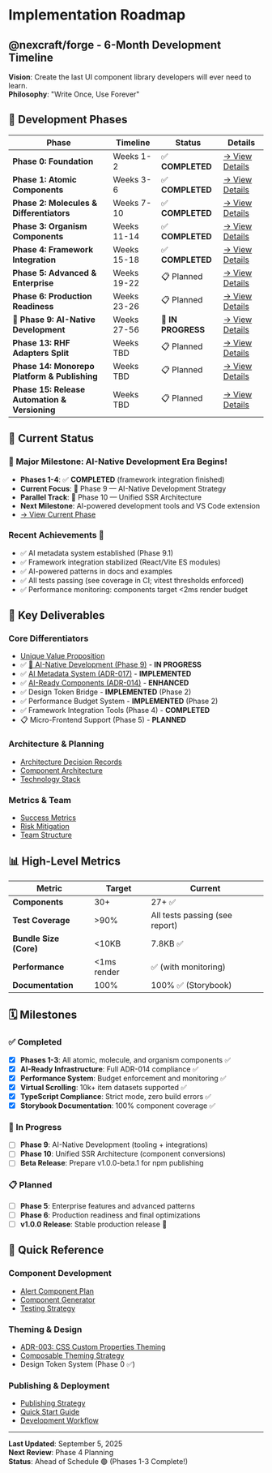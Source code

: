 # Implementation Roadmap

## @nexcraft/forge - 6-Month Development Timeline

**Vision**: Create the last UI component library developers will ever need to learn.  
**Philosophy**: "Write Once, Use Forever"

## 📅 Development Phases

| Phase | Timeline | Status | Details |
|-------|----------|--------|---------|
| **Phase 0: Foundation** | Weeks 1-2 | ✅ **COMPLETED** | [→ View Details](./phases/phase-0-foundation.md) |
| **Phase 1: Atomic Components** | Weeks 3-6 | ✅ **COMPLETED** | [→ View Details](./phases/phase-1-atomic-components.md) |
| **Phase 2: Molecules & Differentiators** | Weeks 7-10 | ✅ **COMPLETED** | [→ View Details](./phases/phase-2-molecules-differentiators.md) |
| **Phase 3: Organism Components** | Weeks 11-14 | ✅ **COMPLETED** | [→ View Details](./phases/phase-3-organism-components.md) |
| **Phase 4: Framework Integration** | Weeks 15-18 | ✅ **COMPLETED** | [→ View Details](./phases/phase-4-framework-integration.md) |
| **Phase 5: Advanced & Enterprise** | Weeks 19-22 | 📋 Planned | [→ View Details](./phases/phase-5-advanced-enterprise.md) |
| **Phase 6: Production Readiness** | Weeks 23-26 | 📋 Planned | [→ View Details](./phases/phase-6-production-readiness.md) |
| **🚀 Phase 9: AI-Native Development** | Weeks 27-56 | 🚧 **IN PROGRESS** | [→ View Details](./phases/phase-9-ai-native-development.md) |
| **Phase 13: RHF Adapters Split** | Weeks TBD | 📋 Planned | [→ View Details](./phases/phase-13-react-hook-form-adapters-split.md) |
| **Phase 14: Monorepo Platform & Publishing** | Weeks TBD | 📋 Planned | [→ View Details](./phases/phase-14-monorepo-platform-and-publishing.md) |
| **Phase 15: Release Automation & Versioning** | Weeks TBD | 📋 Planned | [→ View Details](./phases/phase-15-release-automation-and-versioning.md) |

## 🚀 Current Status

### 🎉 Major Milestone: AI-Native Development Era Begins!
- **Phases 1-4**: ✅ **COMPLETED** (framework integration finished)
- **Current Focus**: 🚀 Phase 9 — AI-Native Development Strategy
- **Parallel Track**: 🔄 Phase 10 — Unified SSR Architecture
- **Next Milestone**: AI-powered development tools and VS Code extension
- [→ View Current Phase](./phases/phase-9-ai-native-development.md)

### Recent Achievements 🎯
- ✅ AI metadata system established (Phase 9.1)
- ✅ Framework integration stabilized (React/Vite ES modules)
- ✅ AI-powered patterns in docs and examples
- ✅ All tests passing (see coverage in CI; vitest thresholds enforced)
- ✅ Performance monitoring: components target <2ms render budget

## 🎯 Key Deliverables

### Core Differentiators
- [Unique Value Proposition](./unique-value-proposition.md)
- ✅ [🚀 AI-Native Development (Phase 9)](./phases/phase-9-ai-native-development.md) - **IN PROGRESS**
- ✅ [AI Metadata System (ADR-017)](./adrs/ADR-017-ai-native-development-strategy.md) - **IMPLEMENTED**
- ✅ [AI-Ready Components (ADR-014)](./adrs/ADR-014-ai-ready-components.md) - **ENHANCED** 
- ✅ Design Token Bridge - **IMPLEMENTED** (Phase 2)
- ✅ Performance Budget System - **IMPLEMENTED** (Phase 2)
- ✅ Framework Integration Tools (Phase 4) - **COMPLETED**
- 📋 Micro-Frontend Support (Phase 5) - **PLANNED**

### Architecture & Planning
- [Architecture Decision Records](./adrs/)
- [Component Architecture](./architecture/component-architecture.md)
- [Technology Stack](./architecture/technology-stack.md)

### Metrics & Team
- [Success Metrics](./metrics/success-metrics.md)
- [Risk Mitigation](./metrics/risk-mitigation.md)
- [Team Structure](./team/team-structure.md)

## 📊 High-Level Metrics

| Metric | Target | Current |
|--------|--------|---------|
| **Components** | 30+ | 27+ ✅ |
| **Test Coverage** | >90% | All tests passing (see report) |
| **Bundle Size (Core)** | <10KB | 7.8KB ✅ |
| **Performance** | <1ms render | ✅ (with monitoring) |
| **Documentation** | 100% | 100% ✅ (Storybook) |

## 🗓️ Milestones

### ✅ Completed
- [x] **Phases 1-3**: All atomic, molecule, and organism components ✅
- [x] **AI-Ready Infrastructure**: Full ADR-014 compliance ✅
- [x] **Performance System**: Budget enforcement and monitoring ✅
- [x] **Virtual Scrolling**: 10k+ item datasets supported ✅
- [x] **TypeScript Compliance**: Strict mode, zero build errors ✅
- [x] **Storybook Documentation**: 100% component coverage ✅

### 🚧 In Progress
- [ ] **Phase 9**: AI-Native Development (tooling + integrations)
- [ ] **Phase 10**: Unified SSR Architecture (component conversions)
- [ ] **Beta Release**: Prepare v1.0.0-beta.1 for npm publishing

### 📋 Planned
- [ ] **Phase 5**: Enterprise features and advanced patterns
- [ ] **Phase 6**: Production readiness and final optimizations
- [ ] **v1.0.0 Release**: Stable production release 🎉

## 📝 Quick Reference

### Component Development
- [Alert Component Plan](./alert-component-plan.md)
- [Component Generator](../scripts/generate-component.js)
- [Testing Strategy](./architecture/testing-strategy.md)

### Theming & Design
- [ADR-003: CSS Custom Properties Theming](./adrs/ADR-003-css-custom-properties-theming.md)
- [Composable Theming Strategy](./research/composable-theming-strategy.md)
- Design Token System (Phase 0 ✅)

### Publishing & Deployment
- [Publishing Strategy](../docs/publishing-deployment-strategy.md)
- [Quick Start Guide](./quick-start-guide.md)
- [Development Workflow](./process/development-workflow.md)

---

**Last Updated**: September 5, 2025  
**Next Review**: Phase 4 Planning  
**Status**: Ahead of Schedule 🟢 (Phases 1-3 Complete!)

